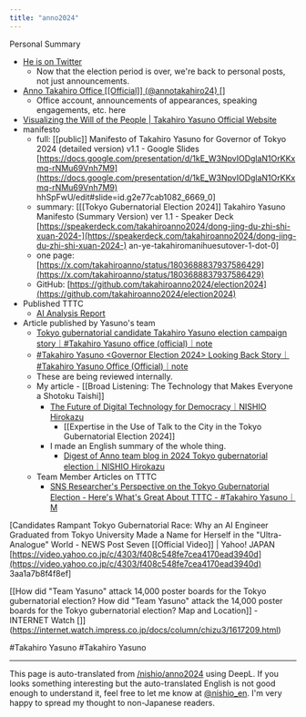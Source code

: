 ```yaml
---
title: "anno2024"
---
```


Personal Summary
- [He is on Twitter](https://x.com/takahiroanno)
    - Now that the election period is over, we're back to personal posts, not just announcements.
- [Anno Takahiro Office [[Official]] (@annotakahiro24) []](https://x.com/annotakahiro24)
    - Office account, announcements of appearances, speaking engagements, etc. here
- [Visualizing the Will of the People | Takahiro Yasuno Official Website](https://takahiroanno.com/directvote)
- manifesto
    - full: [[public]] Manifesto of Takahiro Yasuno for Governor of Tokyo 2024 (detailed version) v1.1 - Google Slides [https://docs.google.com/presentation/d/1kE_W3NpvIODglaN1OrKKxmq-rNMu69Vnh7M9](https://docs.google.com/presentation/d/1kE_W3NpvIODglaN1OrKKxmq-rNMu69Vnh7M9) hhSpFwU/edit#slide=id.g2e77cab1082_6669_0]
    - summary: [[[Tokyo Gubernatorial Election 2024]] Takahiro Yasuno Manifesto (Summary Version) ver 1.1 - Speaker Deck [https://speakerdeck.com/takahiroanno2024/dong-jing-du-zhi-shi-xuan-2024-](https://speakerdeck.com/takahiroanno2024/dong-jing-du-zhi-shi-xuan-2024-) an-ye-takahiromanihuesutover-1-dot-0]
    - one page: [https://x.com/takahiroanno/status/1803688837937586429](https://x.com/takahiroanno/status/1803688837937586429)
    - GitHub: [https://github.com/takahiroanno2024/election2024](https://github.com/takahiroanno2024/election2024)
- Published TTTC
    - [AI Analysis Report](https://takahiroanno2024.github.io/tokyoai-analysis/)
- Article published by Yasuno's team
    - [Tokyo gubernatorial candidate Takahiro Yasuno election campaign story｜#Takahiro Yasuno office (official)｜note](https://note.com/annotakahiro24/m/m3060242bb916)
    - [#Takahiro Yasuno <Governor Election 2024> Looking Back Story｜#Takahiro Yasuno Office (Official)｜note](https://note.com/annotakahiro24/m/m768f1f8d68ef)
    - These are being reviewed internally.
    - My article
            - [[Broad Listening: The Technology that Makes Everyone a Shotoku Taishi]]
        - [The Future of Digital Technology for Democracy｜NISHIO Hirokazu](https://note.com/nishiohirokazu/n/n799c9818b33d)
            - [[Expertise in the Use of Talk to the City in the Tokyo Gubernatorial Election 2024]]
        - I made an English summary of the whole thing.
            - [Digest of Anno team blog in 2024 Tokyo gubernatorial election｜NISHIO Hirokazu](https://note.com/nishiohirokazu/n/n0c7805faabca)
    - Team Member Articles on TTTC
        - [SNS Researcher's Perspective on the Tokyo Gubernatorial Election - Here's What's Great About TTTC - #Takahiro Yasuno｜M](https://note.com/m_datasci/n/n3a5f4b9cdee5?magazine_key=m768f1f8d68ef)




[Candidates Rampant Tokyo Gubernatorial Race: Why an AI Engineer Graduated from Tokyo University Made a Name for Herself in the "Ultra-Analogue" World - NEWS Post Seven [[Official Video]] | Yahoo! JAPAN [https://video.yahoo.co.jp/c/4303/f408c548fe7cea4170ead3940d](https://video.yahoo.co.jp/c/4303/f408c548fe7cea4170ead3940d) 3aa1a7b8f4f8ef]

[[How did "Team Yasuno" attack 14,000 poster boards for the Tokyo gubernatorial election? How did "Team Yasuno" attack the 14,000 poster boards for the Tokyo gubernatorial election? Map and Location]] - INTERNET Watch []](https://internet.watch.impress.co.jp/docs/column/chizu3/1617209.html)

#Takahiro Yasuno
#Takahiro Yasuno

---
This page is auto-translated from [/nishio/anno2024](https://scrapbox.io/nishio/anno2024) using DeepL. If you looks something interesting but the auto-translated English is not good enough to understand it, feel free to let me know at [@nishio_en](https://twitter.com/nishio_en). I'm very happy to spread my thought to non-Japanese readers.